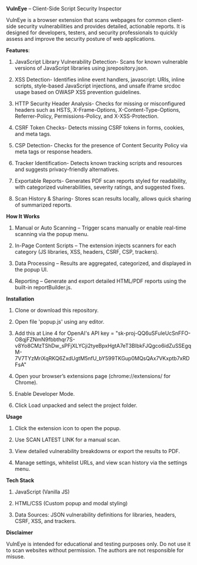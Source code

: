 **VulnEye** – Client-Side Script Security Inspector

VulnEye is a browser extension that scans webpages for common client-side security vulnerabilities and provides detailed, actionable reports. It is designed for developers, testers, and security professionals to quickly assess and improve the security posture of web applications.

**Features**:

1. JavaScript Library Vulnerability Detection- Scans for known vulnerable versions of JavaScript libraries using jsrepository.json.

2. XSS Detection- Identifies inline event handlers, javascript: URIs, inline scripts, style-based JavaScript injections, and unsafe iframe srcdoc usage based on OWASP XSS prevention guidelines.

3. HTTP Security Header Analysis- Checks for missing or misconfigured headers such as HSTS, X-Frame-Options, X-Content-Type-Options, Referrer-Policy, Permissions-Policy, and X-XSS-Protection.

4. CSRF Token Checks- Detects missing CSRF tokens in forms, cookies, and meta tags.

5. CSP Detection- Checks for the presence of Content Security Policy via meta tags or response headers.

6. Tracker Identification- Detects known tracking scripts and resources and suggests privacy-friendly alternatives.

7. Exportable Reports- Generates PDF scan reports styled for readability, with categorized vulnerabilities, severity ratings, and suggested fixes.

8. Scan History & Sharing- Stores scan results locally, allows quick sharing of summarized reports.

**How It Works**

1. Manual or Auto Scanning – Trigger scans manually or enable real-time scanning via the popup menu.

2. In-Page Content Scripts – The extension injects scanners for each category (JS libraries, XSS, headers, CSRF, CSP, trackers).

3. Data Processing – Results are aggregated, categorized, and displayed in the popup UI.

4. Reporting – Generate and export detailed HTML/PDF reports using the built-in reportBuilder.js.

**Installation**

1. Clone or download this repository.

2. Open file 'popup.js' using any editor.

3. Add this at Line 4 for OpenAI's API key = "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" 

4. Open your browser’s extensions page (chrome://extensions/ for Chrome).

5. Enable Developer Mode.

6. Click Load unpacked and select the project folder.

**Usage**

1. Click the extension icon to open the popup.

2. Use SCAN LATEST LINK for a manual scan.

3. View detailed vulnerability breakdowns or export the results to PDF.

4. Manage settings, whitelist URLs, and view scan history via the settings menu.

**Tech Stack**

1. JavaScript (Vanilla JS)

2. HTML/CSS (Custom popup and modal styling)

3. Data Sources: JSON vulnerability definitions for libraries, headers, CSRF, XSS, and trackers.

**Disclaimer**

VulnEye is intended for educational and testing purposes only. Do not use it to scan websites without permission. The authors are not responsible for misuse.
